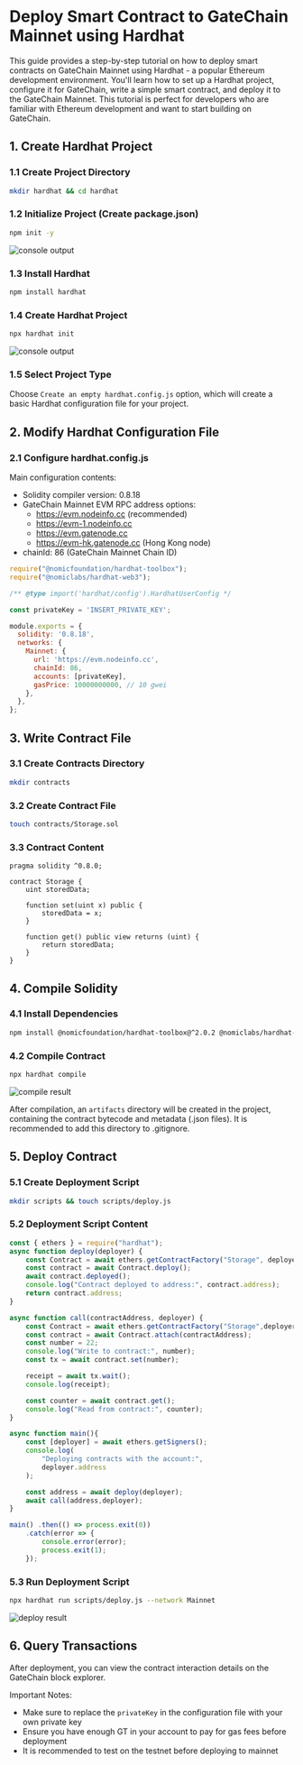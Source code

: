 # Deploy Smart Contract to GateChain Mainnet using Hardhat

This guide provides a step-by-step tutorial on how to deploy smart contracts on GateChain Mainnet using Hardhat - a popular Ethereum development environment. You'll learn how to set up a Hardhat project, configure it for GateChain, write a simple smart contract, and deploy it to the GateChain Mainnet. This tutorial is perfect for developers who are familiar with Ethereum development and want to start building on GateChain.
## 1. Create Hardhat Project

### 1.1 Create Project Directory
```bash
mkdir hardhat && cd hardhat
```

### 1.2 Initialize Project (Create package.json)
```bash
npm init -y
```
![console output](../../.gitbook/assets/init_package.png)


### 1.3 Install Hardhat
```bash
npm install hardhat
```

### 1.4 Create Hardhat Project
```bash
npx hardhat init
```
![console output](../../.gitbook/assets/init_hardhat.png)

### 1.5 Select Project Type
Choose `Create an empty hardhat.config.js` option, which will create a basic Hardhat configuration file for your project.

## 2. Modify Hardhat Configuration File

### 2.1 Configure hardhat.config.js

Main configuration contents:
- Solidity compiler version: 0.8.18
- GateChain Mainnet EVM RPC address options:
  - https://evm.nodeinfo.cc (recommended)
  - https://evm-1.nodeinfo.cc
  - https://evm.gatenode.cc
  - https://evm-hk.gatenode.cc (Hong Kong node)
- chainId: 86 (GateChain Mainnet Chain ID)

```javascript
require("@nomicfoundation/hardhat-toolbox");
require("@nomiclabs/hardhat-web3");

/** @type import('hardhat/config').HardhatUserConfig */

const privateKey = 'INSERT_PRIVATE_KEY';

module.exports = {
  solidity: '0.8.18',
  networks: {
    Mainnet: {
      url: 'https://evm.nodeinfo.cc', 
      chainId: 86, 
      accounts: [privateKey],
      gasPrice: 10000000000, // 10 gwei
    },
  },
};
```

## 3. Write Contract File

### 3.1 Create Contracts Directory
```bash
mkdir contracts
```

### 3.2 Create Contract File
```bash
touch contracts/Storage.sol
```

### 3.3 Contract Content
```solidity
pragma solidity ^0.8.0;

contract Storage {
    uint storedData;

    function set(uint x) public {
        storedData = x;
    }

    function get() public view returns (uint) {
        return storedData;
    }
}
```

## 4. Compile Solidity

### 4.1 Install Dependencies
```bash
npm install @nomicfoundation/hardhat-toolbox@^2.0.2 @nomiclabs/hardhat-web3@^2.0.0
```

### 4.2 Compile Contract
```bash
npx hardhat compile
```
![compile result](../../.gitbook/assets/compile_contract.png)


After compilation, an `artifacts` directory will be created in the project, containing the contract bytecode and metadata (.json files). It is recommended to add this directory to .gitignore.

## 5. Deploy Contract

### 5.1 Create Deployment Script
```bash
mkdir scripts && touch scripts/deploy.js
```

### 5.2 Deployment Script Content
```javascript
const { ethers } = require("hardhat");
async function deploy(deployer) {
    const Contract = await ethers.getContractFactory("Storage", deployer);
    const contract = await Contract.deploy();
    await contract.deployed();
    console.log("Contract deployed to address:", contract.address);
    return contract.address;
}

async function call(contractAddress, deployer) {
    const Contract = await ethers.getContractFactory("Storage",deployer);
    const contract = await Contract.attach(contractAddress);
    const number = 22;
    console.log("Write to contract:", number);
    const tx = await contract.set(number);

    receipt = await tx.wait();
    console.log(receipt);

    const counter = await contract.get();
    console.log("Read from contract:", counter);
}

async function main(){
    const [deployer] = await ethers.getSigners();
    console.log(
        "Deploying contracts with the account:",
        deployer.address
    );

    const address = await deploy(deployer);
    await call(address,deployer);
}

main() .then(() => process.exit(0))
    .catch(error => {
        console.error(error);
        process.exit(1);
    });
```

### 5.3 Run Deployment Script
```bash
npx hardhat run scripts/deploy.js --network Mainnet
```
![deploy result](../../.gitbook/assets/deploy_contract.png)

## 6. Query Transactions

After deployment, you can view the contract interaction details on the GateChain block explorer.

Important Notes:
- Make sure to replace the `privateKey` in the configuration file with your own private key
- Ensure you have enough GT in your account to pay for gas fees before deployment
- It is recommended to test on the testnet before deploying to mainnet 